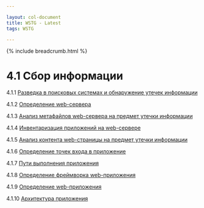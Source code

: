 ```yaml
---

layout: col-document
title: WSTG - Latest
tags: WSTG

---
```


{% include breadcrumb.html %}
# 4.1 Сбор информации

4.1.1 [Разведка в поисковых системах и обнаружение утечек информации](01-Conduct_Search_Engine_Discovery_Reconnaissance_for_Information_Leakage.md)

4.1.2 [Определение web-сервера](02-Fingerprint_Web_Server.md)

4.1.3 [Анализ метафайлов web-сервера на предмет утечки информации](03-Review_Webserver_Metafiles_for_Information_Leakage.md)

4.1.4 [Инвентаризация приложений на web-сервере](04-Enumerate_Applications_on_Webserver.md)

4.1.5 [Анализ контента web-страницы на предмет утечки информации](05-Review_Webpage_Content_for_Information_Leakage.md)

4.1.6 [Определение точек входа в приложение](06-Identify_Application_Entry_Points.md)

4.1.7 [Пути выполнения приложения](07-Map_Execution_Paths_Through_Application.md)

4.1.8 [Определение фреймворка web-приложения](08-Fingerprint_Web_Application_Framework.md)

4.1.9 [Определение web-приложения](09-Fingerprint_Web_Application.md)

4.1.10 [Архитектура приложения](10-Map_Application_Architecture.md)
